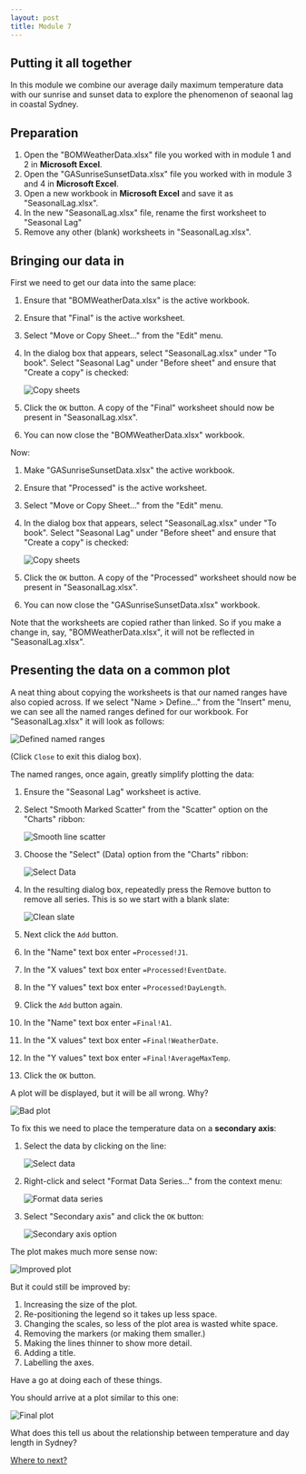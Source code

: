 ```yaml
---
layout: post
title: Module 7
---
```

## Putting it all together
In this module we combine our average daily maximum temperature data with our sunrise and sunset data to explore the phenomenon of seaonal lag in coastal Sydney.

## Preparation
1. Open the "BOMWeatherData.xlsx" file you worked with in module 1 and 2 in **Microsoft Excel**.
1. Open the "GASunriseSunsetData.xlsx" file you worked with in module 3 and 4 in **Microsoft Excel**.
1. Open a new workbook in **Microsoft Excel** and save it as "SeasonalLag.xlsx".
1. In the new "SeasonalLag.xlsx" file, rename the first worksheet to "Seasonal Lag"
1. Remove any other (blank) worksheets in "SeasonalLag.xlsx".


## Bringing our data in
First we need to get our data into the same place:

1. Ensure that "BOMWeatherData.xlsx" is the active workbook.

1. Ensure that "Final" is the active worksheet.

2. Select "Move or Copy Sheet..." from the "Edit" menu.

3. In the dialog box that appears, select "SeasonalLag.xlsx" under "To book". Select "Seasonal Lag" under "Before sheet" and ensure that "Create a copy" is checked:

    ![Copy sheets](01.png)

4. Click the ```OK``` button. A copy of the "Final" worksheet should now be present in "SeasonalLag.xlsx".

5. You can now close the "BOMWeatherData.xlsx" workbook.

Now:

1. Make "GASunriseSunsetData.xlsx" the active workbook.

1. Ensure that "Processed" is the active worksheet.

2. Select "Move or Copy Sheet..." from the "Edit" menu.

3. In the dialog box that appears, select "SeasonalLag.xlsx" under "To book". Select "Seasonal Lag" under "Before sheet" and ensure that "Create a copy" is checked:

    ![Copy sheets](02.png)

4. Click the ```OK``` button. A copy of the "Processed" worksheet should now be present in "SeasonalLag.xlsx".

5. You can now close the "GASunriseSunsetData.xlsx" workbook.

<div class="warning">
Note that the worksheets are copied rather than linked. So if you make a change in, say, "BOMWeatherData.xlsx", it will not be reflected in "SeasonalLag.xlsx".
</div>

## Presenting the data on a common plot

A neat thing about copying the worksheets is that our named ranges have also copied across.
If we select "Name > Define..." from the "Insert" menu, we can see all the named ranges defined for our workbook.
For "SeasonalLag.xlsx" it will look as follows:

![Defined named ranges](03.png)

(Click ```Close``` to exit this dialog box).

The named ranges, once again, greatly simplify plotting the data:

1. Ensure the "Seasonal Lag" worksheet is active.

2. Select "Smooth Marked Scatter" from the "Scatter" option on the "Charts" ribbon:

    ![Smooth line scatter](04.png)

3. Choose the "Select" (Data) option from the "Charts" ribbon: 

    ![Select Data](05.png)

4. In the resulting dialog box, repeatedly press the Remove button to remove all series. This is so we start with a blank slate:

    ![Clean slate](06.png)

5. Next click the ```Add``` button.
6. In the "Name" text box enter ```=Processed!J1```.
7. In the "X values" text box enter ```=Processed!EventDate```.
8. In the "Y values" text box enter ```=Processed!DayLength```.
5. Click the ```Add``` button again.
1. In the "Name" text box enter ```=Final!A1```.
1. In the "X values" text box enter ```=Final!WeatherDate```.
1. In the "Y values" text box enter ```=Final!AverageMaxTemp```.
1. Click the ```OK``` button.

A plot will be displayed, but it will be all wrong. Why?

![Bad plot](07.png)

To fix this we need to place the temperature data on a **secondary axis**:

1. Select the data by clicking on the line:

    ![Select data](08.png)

2. Right-click and select "Format Data Series..." from the context menu:

    ![Format data series](09.png)

3. Select "Secondary axis" and click the ```OK``` button:

    ![Secondary axis option](10.png)

The plot makes much more sense now:

![Improved plot](11.png)

But it could still be improved by:

1. Increasing the size of the plot.
1. Re-positioning the legend so it takes up less space.
1. Changing the scales, so less of the plot area is wasted white space.
1. Removing the markers (or making them smaller.)
1. Making the lines thinner to show more detail.
1. Adding a title.
1. Labelling the axes.

Have a go at doing each of these things.

You should arrive at a plot similar to this one:

![Final plot](12.png)

What does this tell us about the relationship between temperature and day length in Sydney?



<a class="next-link" href="{{ site.baseurl }}/module-8/">Where to next?</a>
